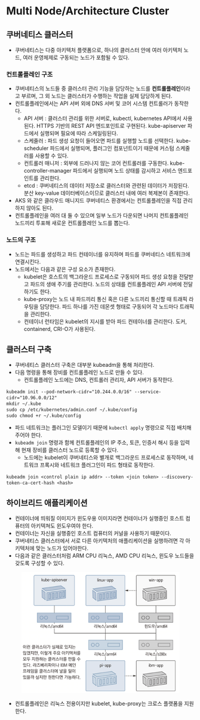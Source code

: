 # Multi Node/Architecture Cluster

## 쿠버네티스 클러스터

* 쿠버네티스는 다중 아키텍처 플랫폼으로, 하나의 클러스터 안에 여러 아키텍처 노드, 여러 운영체제로 구동되는 노드가 포함될 수 있다.

### 컨트롤플레인 구조

* 쿠버네티스의 노드들 중 클러스터 관리 기능을 담당하는 노드를 **컨트롤플레인**이라고 부르며, 그 외 노드는 클러스터가 수행하는 작업을 실제 담당하게 된다.
* 컨트롤플레인에서는 API 서버 외에 DNS 서버 및 코어 시스템 컨트롤러가 동작한다.
  * API 서버 : 클러스터 관리를 위한 서버로, kubectl, kubernetes API에서 사용된다. HTTPS 기반의 REST API 엔드포인트로 구현된다. kube-apiserver 파드에서 실행되며 필요에 따라 스케일링된다.
  * 스케줄러 : 파드 생성 요청이 들어오면 파드를 실행할 노드를 선택한다. kube-scheduler 파드에서 실행되며, 플러그인 컴포넌트이기 때문에 커스텀 스케줄러를 사용할 수 있다.
  * 컨트롤러 매니저 : 외부에 드러나지 않는 코어 컨트롤러를 구동한다. kube-controller-manager 파드에서 실행되며 노드 상태를 감시하고 서비스 엔드포인트를 관리한다.
  * etcd : 쿠버네티스의 데이터 저장소로 클러스터와 관련된 데이터가 저장된다. 분산 key-value 데이터베이스이므로 클러스터 내에 여러 복제본이 존재한다.
* AKS 와 같은 클라우드 매니지드 쿠버네티스 환경에서는 컨트롤플레인을 직접 관리하지 않아도 된다.
* 컨트롤플레인을 여러 대 둘 수 있으며 일부 노드가 다운되면 나머지 컨트롤플레인 노드끼리 투표해 새로운 컨트롤플레인 노드를 뽑는다.

### 노드의 구조

* 노드는 파드를 생성하고 파드 컨테이너를 유지하며 파드를 쿠버네티스 네트워크에 연결시킨다.
* 노드에서는 다음과 같은 구성 요소가 존재한다.
  * kubelet은 호스트의 백그라운드 프로세스로 구동되어 파드 생성 요청을 전달받고 파드의 생애 주기를 관리한다. 노드의 상태를 컨트롤플레인 API 서버에 전달하기도 한다.
  * kube-proxy는 노드 내 파드끼리 통신 혹은 다른 노드끼리 통신할 때 트래픽 라우팅을 담당한다. 파드 하나를 가진 데몬셋 형태로 구동되어 각 노드마다 트래픽을 관리한다.
  * 컨테이너 런타임은 kubelet의 지시를 받아 파드 컨테이너를 관리한다. 도커, containerd, CRI-O가 사용된다.

## 클러스터 구축

* 쿠버네티스 클러스터 구축은 대부분 kubeadm을 통해 처리한다.
* 다음 명령을 통해 장비를 컨트롤플레인 노드로 만들 수 있다.
  * 컨트롤플레인 노드에는 DNS, 컨트롤러 관리자, API 서버가 동작한다.

```
kubeadm init --pod-network-cidr="10.244.0.0/16" --service-cidr="10.96.0.0/12"
mkdir ~/.kube
sudo cp /etc/kubernetes/admin.conf ~/.kube/config
sudo chmod +r ~/.kube/config
```

* 파드 네트워크는 플러그인 모델이기 때문에 `kubectl apply` 명령으로 직접 배치해주어야 한다.
* `kubeadm join` 명령과 함께 컨트롤플레인의 IP 주소, 토큰, 인증서 해시 등을 입력해 현재 장비를 클러스터 노드로 등록할 수 있다.
  * 노드에는 kubelet이 쿠버네티스와 별개로 백그라운드 프로세스로 동작하며, 네트워크 프록시와 네트워크 플러그인이 파드 형태로 동작한다.

```
kubeadm join <control plain ip addr> --token <join token> --discovery-token-ca-cert-hash <hash>
```

## 하이브리드 애플리케이션

* 컨테이너에 띄워질 이미지가 윈도우용 이미지라면 컨테이너가 실행중인 호스트 컴퓨터의 아키텍쳐도 윈도우여야 한다.
* 컨테이너는 자신을 실행중인 호스트 컴퓨터의 커널을 사용하기 때문이다.
* 쿠버네티스 클러스터에서 서로 다른 아키텍처의 애플리케이션을 실행하려면 각 아키텍처에 맞는 노드가 있어야한다.
* 다음과 같은 클러스터처럼 ARM CPU 리눅스, AMD CPU 리눅스, 윈도우 노드들을 갖도록 구성할 수 있다.

<figure><img src="../../.gitbook/assets/image (1) (1) (1) (1) (1) (1) (1) (1).png" alt=""><figcaption></figcaption></figure>

* 컨트롤플레인은 리눅스 전용이지만 kubelet, kube-proxy는 크로스 플랫폼을 지원한다.
